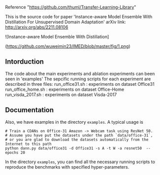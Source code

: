 Reference
"https://github.com/thuml/Transfer-Learning-Library"

This is the source code for paper 
'Instance-aware Model Ensemble With Distillation For Unsupervised Domain Adaptation'
arXiv link: http://arxiv.org/abs/2211.08106

![Instance-aware Model Ensemble With Distillation]

(https://github.com/wuweimin23/IMED/blob/master/fig/1.png)

## Intorduction

The code about the main experiments and ablation experiments can been seen in 'examples'
The sepcific running scripts for each experiment are described in three files:
run_office31.sh : experiments on dataset Office31
run_office_home.sh : experiments on dataset Office-Home
run_visda_2017.sh : experiments on dataset Visda-2017


## Documentation

Also, we have examples in the directory `examples`. A typical usage is 
```shell script
# Train a CDANs on Office-31 Amazon -> Webcam task using ResNet 50.
# Assume you have put the datasets under the path `data/office-31`, 
# or you are glad to download the datasets automatically from the Internet to this path
python dann.py data/office31 -d Office31 -s A -t W -a resnet50  --epochs 20
```

In the directory `examples`, you can find all the necessary running scripts to reproduce the benchmarks with specified hyper-parameters.

